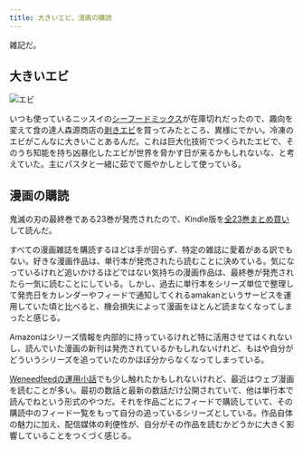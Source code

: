 ```yaml
---
title: 大きいエビ、漫画の購読
---
```


雑記だ。

## 大きいエビ

![](https://i.imgur.com/EEN2M5Wh.jpg "エビ")

いつも使っているニッスイの[シーフードミックス](https://www.amazon.co.jp/dp/B00BHOJY3M)が在庫切れだったので、趣向を変えて食の達人森源商店の[剥きエビ](https://www.amazon.co.jp/dp/B073TVTQ97)を買ってみたところ、異様にでかい。冷凍のエビがこんなに大きいことあるんだ。これは巨大化技術でつくられたエビで、そのうち知能を持ち凶暴化したエビが世界を脅かす日が来るかもしれないな、と考えていた。主にパスタと一緒に茹でて賑やかしとして使っている。

## 漫画の購読

鬼滅の刃の最終巻である23巻が発売されたので、Kindle版を[全23巻まとめ買い](https://www.amazon.co.jp/dp/B08PPY8CFF)して読んだ。

すべての漫画雑誌を購読するほどは手が回らず、特定の雑誌に愛着がある訳でもない。好きな漫画作品は、単行本が発売されたら読むことに決めている。気になっているけれど追いかけるほどではない気持ちの漫画作品は、最終巻が発売されたら一気に読むことにしている。しかし、過去に単行本をシリーズ単位で整理して発売日をカレンダーやフィードで通知してくれるamakanというサービスを運用していた頃と比べると、機会損失によって漫画をほとんど読まなくなってしまったと感じる。

Amazonはシリーズ情報を内部的に持っているけれど特に活用させてはくれないし、読んでいた漫画の新刊は発売されているかもしれないけれど、もはや自分がどういうシリーズを追っていたのかほぼ分からなくなってしまっている。

[Weneedfeedの運用小話](/articles/2020-12-12-weneedfeed-misc)でも少し触れたかもしれないけれど、最近はウェブ漫画を読むことが多い。最初の数話と最新の数話だけ公開されていて、他は単行本で読んでねという形式のやつだ。それを作品ごとにフィードで購読していて、その購読中のフィード一覧をもって自分の追っているシリーズとしている。作品自体の魅力に加え、配信媒体の利便性が、自分がその作品を読むかどうかに大きく影響していることをつくづく感じる。
